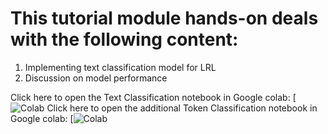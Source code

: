 # This tutorial module hands-on deals with the following content:
1. Implementing text classification model for LRL
2. Discussion on model performance

Click here to open the Text Classification notebook in Google colab: [![Colab](https://github.com/surrey-nlp/COLING-Tutorial-LowResScene-2025/blob/main/Module_4/Text_Classification_for_LRL.ipynb)
Click here to open the additional Token Classification notebook in Google colab: [![Colab](https://github.com/surrey-nlp/COLING-Tutorial-LowResScene-2025/blob/main/Module_4/Token_Classification.ipynb)

